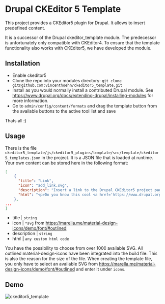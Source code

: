 
# Drupal CKEditor 5 Template

This project provides a CKEditor5 plugin for Drupal. It allows to insert predefined content.  

It is a successor of the Drupal ckeditor_template module. The predecessor is unfortunately only compatible with CKEditor4. To ensure that the template functionality also works with CKEditor5, we have developed the module. 




## Installation

* Enable ckeditor5 
* Clone the repo into your modules directory:
  `git clone git@github.com:vincenthoehn/ckeditor5_template.git`
* Install as you would normally install a contributed Drupal module.
  See https://www.drupal.org/docs/extending-drupal/installing-modules for more
  information.
* Go to `admin/config/content/formats` and drag the template button from the available buttons to the active tool list and save

Thats all :)

## Usage

There is the file `ckeditor5_template/js/ckeditor5_plugins/template/src/template/ckeditor5_templates.json`
in the project. It is a JSON file that is loaded at runtime. 
Your own content can be stored here in the following format:

```json
[
    {
      "title": "Link",
      "icon": "add_link.svg",
      "description": "Insert a link to the Drupal CKEditor5 project page.",
      "html": "<p>Do you know this cool <a href='https://www.drupal.org/project/ckeditor5' target='_blank'>editor</a>?</p>"
    },
...
]
```

* title | `string`
* icon | `*svg` from https://marella.me/material-design-icons/demo/font/#outlined
* description | `string`
* html | `any custom html code`

You have the possibility to choose from over 1000 available SVG. All outlined material-design-icons have been integrated into the build file. This is also the reason for the size of the file. 
When creating the template file, you only have to select an available SVG from https://marella.me/material-design-icons/demo/font/#outlined and enter it under `icons`.

## Demo
![ckeditor5_template](https://github.com/vincenthoehn/ckeditor5_template/assets/78547173/9fda4c64-a416-4b10-b46c-360daeded1b8)

 
